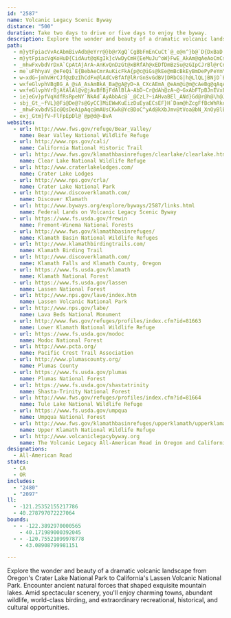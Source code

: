 ```yaml
---
id: "2587"
name: Volcanic Legacy Scenic Byway
distance: "500"
duration: Take two days to drive or five days to enjoy the byway.
description: Explore the wonder and beauty of a dramatic volcanic landscape from Oregon's Crater Lake National Park to California's Lassen Volcanic National Park. Encounter ancient natural forces that shaped exquisite mountain lakes. Amid spectacular scenery, you'll enjoy charming towns, abundant wildlife, world-class birding, and extraordinary recreational, historical, and cultural opportunities.
path:
  - m}ytFpiacVvAcAbmBivAdb@eYrr@}b@rXgQ`CgBbFmEnCuCt`@_e@n^}b@`D{DxBaD|FaLbg@_kA|W_g@fcAmiBtAaDjAyEd@gClp@aaGdB{LtOcw@|YcxAr@sBbAwBdAuAbAw@~As@fBe@lCMnBPlV`Gt@FtB?lAQpDoAh@_@z@_At[wb@bBoCTm@XqA^wBTwM\aDbG{Uh@sEHyCXk[yh@fDaEUmC_AoSaJsAgAqCqDk@e@aKsE{JcGmDyAiDm@cAB_B\gBFiCS}HuBwAm@yXyNy`As`@w@W{BGeALmSlFgLfHc@^sAdBgDzH_QbNqGjJ{BxAyBZgDDcCs@sCg@eAHcAPcBx@cAjAeAz@}B~@y@DkAEgDoAsCy@qH}AiCJwGrAqDRkNGoK_@{AFoAX_HpCeObEkQrCuGn@qB]uAg@iEmDk@S}CWaCDwKrCiAr@k@l@}B~F}B`Cy@d@_@Lw@DiFYoDDwB^i@ZoDdDsO`QyCrCiH~EwDr@wBLgSs@oB_@uSsMoNqImFqCsEmBoKaDgIeBcEk@oSgB_B_@gAk@y@u@e@w@cCmIy@yAy@s@yAm@kFw@kNo@iAe@yAyA_AeCOkCBcp@GsYu@eDw@eBu@_AsD_Do@{@c@_A_A{CmK_a@W_CBwANyAtAiEb@qBLyBGsAQ{@Wk@q@k@o@Mg@CqKhAo@?c@Oo@a@_@e@Yu@U}A{C|A{EtAwWjE}ExA{CXcFD
  - m}ytFpiacVgKoHuD{CidAut@qKgIk]cVwDyCmH{EeMuJu^oW}FwE_AkAm@qAeAoCmCsQ_@uEi@{Ei@_H_@uGe@sQIuF@aGFsGj@oT|Ec~A?uDK_CYsB_AuEuO_p@gB{Gi@mDQ_GV{El@_Ex@{BhByCxTkV~o@}t@fEqIxAyFz@iFb@_FH{I[uG]yCwAoHa`AcmEkQi`AwAoIa@mDMuFTsL~HmpBK}t@m@mnBHmHVoCx@_ElAaDn@eAzCyChEmDnByDl@{ATeATgBHqD?{C
  - _mhwFxvbdVrDxA`CpAtAjArA~AnKvQnDzGt@xBRfAh@xEDfDmBzSu@zGIpCJrBl@rCn@xAhAtAhBhAl@NfOjCpE`AbMjFdD`CrBjCbAlB|E|MdCdElAlAxExDls@~h@fM`JfB`BfUbXtAz@rDdBrAfAzC~DfBlA|@|@n@`Aj@xApBtKn@pCdA`CfBzBtA~@vBx@dNvEtwAtg@rBdA|CtBbElElCbEnChGfC`IzNlh@h@lCTpBZnKVzCvKli@rAxD~Nd[x@fDbBzQx@dF~@bE|@jCxGzObFtKr^dy@tAvC|AdCx@bAhC~BbEbD`UpPxDxBpIlBrErAxBxAlBxBt@lAvCzI~BjJzId[lEhKj`@d{@rB|FrC|K~ArFlB`DdLzLxB`DfAdChErL~AxBrBzApFlB~@n@rIpIdB|@nqAx[fBx@pIfGrBpA|B`ArBd@xBRfBDnCKtB[x^gLfC_@jAChC\N{Af@y@fCcApRgFjAs@fA_BzE{Op@mBz@uAzGeIr@yA\eBDmAEgBwAaIAmCVeIC{BOmCk@gEqCoM[cCByAh@wEm@_HEsAAeB^oJGaCOmCU}Ac@mB_IcVqDmHaHoMyBaDiByAgDyAmt@{OwCaAa@e@u@yAyAqDcA{AkE_DeB_B{AmBuGiJi@i@iBuAwAg@kAIgEDeBg@s@i@e@{@i@yA_AsD}@gAoAYmFLwGYsBl@cDxCs@d@oAFcDa@aEt@yAa@e@a@Uk@Mw@BaAZy@^e@vAqA~B}A^i@lAsBxAeDh@s@hB}AbFkDrEaGni@gw@`BcBfAo@lCa@z@FbDr@xBAvAQrBk@^U^e@X_AtAsI|EaHhBoD\yADiAImB_@mBmCuHO_BFgBhJ}Z\_AhEsBx@gAb@_DT_AfD{ExD}B|@YnA{@~FgGpBmAvBc@pNG~BMlAWnQaGlHkDrPoKhCcDrBwD~@eAlCmB`ImEz@m@pBmCrAaD~Aq@r@e@dGuA|@q@lCsAvAgA`@e@r@kBrD{N|Hof@XeAlAmCnDeFhJgLvAcCtAqC`AmApAy@dAQxRSxALdDbAtE`Ar@@j@[\_AC_CYa@mBy@{@wBe@aCKgBLeBZ_BVw@n@y@vBg@`@_@r@kAp@{BpAeCxB}E^kBRgDEmFDyCJs@Xm@RUbDaBvJeDbCmAhAgAz@uCtDyQDaAEy@wA}B_@oAK}@DiANs@xAeFr@eB^s@bBeBtAmBl@{ATqA^_CHeBhBkPfBcSf@kEh@cG|@yG^wAhFqOzBmFt@a@rIyCzGi@lBs@lCGnDJzEhAxCDzIgCjAJfAx@tIlMpBfC~FnEz@Jx@KfCmA`AYt@Df@Ph@`@rApBnBzA|OfFhB~@dBjBh@Zx@J`GJz@RjJ`GhA~AX~@`@rCR^r@r@lBjAtArAb@x@xAfEt@fA|EdCxAf@`EP~@Pt@d@bAnAXr@^fDr@pCRrATlFNtJNjBh@xAd@^lAl@t@jAN`@|@zGp@rDFjA?tB]jF\rDf@~BVf@x@x@fBdA`BZvAIdAHj@d@Vr@NhBHlFUjOPdFYnSv@hD?|BDb@lDnQTbBD`BOr@Yd@yF~GcAzBO~@OjEk@|DcB`FuHrPcAlAs@d@aAXiAPeAEaAQ_By@yAeB_AsCSyBD{@TkAlByCHg@bBcQDyCKyBi@sDGaAF}@ZsAb@eAvEiIZ}@Ny@Cs@Ki@_@y@e@]s@M_ALk@XgAxAc@dA[~Ac@nHi@`CoA~BaKhOqDrKe@`@qD|AyAz@_BxAoBlCYp@O|@o@`JMf@Q^i@Zo@?y@g@}@wAYUoAe@oAKwEd@i@j@UfAFjBlAzGKtEBp@`@vAbCvEX~AHbBZvBv@vBhArAbDJ`@Rl@p@Tl@\nBdEzLn@lENxELp@h@x@jBd@\TBNGt@[^e@EwEiB]@[`@?p@NXxB~@`Ar@p@jC?fBOdAiB`GyBfG}@r@uAVwBQsAP{BtB{@xCg@tEIdCNdAhChLb@fE^jBZj@t@z@Zb@h@f@XVr@l@f@Rr@R\Hf@H`@Bx@@|@HjBLXAXG\MVK`@GfACp@UTIXGr@Kz@QPGRIRMf@c@NIp@YnAk@bBs@NEXCP?PBNJHDHJNNJVDTBN@L?TANANG\EJIPU`@[`@U`@GVCVAT@TBTDNHPNVRVdAdAPRRVFZ?LCNEPGJGBQFg@HQFIFEBMJKJGPITAVCV?f@DdAARA^CVK`@{AhESn@Mh@CVC^A\@d@DXBTFRHRVh@RXvBlC`@h@P\HZFZBZB\Af@Cb@Kf@G\Sb@UZmArAa@`@UPSHSDO@M?s@GM?QDMHIHIJGPCP?NDZDL`@n@p@`@h@Tb@PTHPBP@XAZGj@QRK\QVGV?J@LDHDJJHJJRDTBb@?LAXE|@GjAEd@G^K^S^QXi@r@QZMXGVSbAGr@AdAP|EDhA?FNz@Pd@^|@N\J`@Lt@@VAz@@j@Pr@`@nAFPNXPRVP`AbALNNZRf@PVLLH?VAHEDGN[DUBUHc@Rs@JSNSJIJIDCr@]NQJUCm@O_@OK[@q@n@q@`Ae@RyBa@i@k@Cs@Re@^MhAZn@GX_@v@{A^]d@QdARj@n@`@`Dj@~@d@Zp@P~C_@f@Rl@p@jD~AtA`@xGbBdBFhATn@C^QlCsCrEyBXg@NeAEw@IYo@s@aBSuDGk@^Wf@u@xEc@T_@MMMEq@ToBp@cCn@eATSh@MxA?z@Yh@YLQLIJC`AK`D?nBaAlB_@rGuH`CsETWrB{@r@?~B|@nCBpBWrCgAvCL~@Gt@SvC_Bn@@HG^ATD`@NLJBFDT@PE^GLa@`ACHq@xAuAnCMfAHjArBbEj@~BCx@m@dBMtC_@xB?v@Xl@n@j@lE~B|Dz@l@XZr@Gn@]n@y@fAmDxE_A~@yBdAgEz@y@^}@v@oAtBm@n@yDnBoAd@yCj@WL]j@Md@Ar@JfAhBfDhBj@NLr@~@n@rA\\`@XzEz@`@AlBsA~DCZGREZQ^KLGXGlCWpCk@jCSt@Kv@Cx@Af@Bh@Hz@Tf@Nd@LX@RANCzDkBbCuAbAmA~@kBRSdA]vAM`ALZh@jCbBr@Td@IlCBxAX^`@Xj@Pv@LtATdAR`@l@j@n@XhAJp@EfBa@n@c@|@y@rCmE~BgBlAq@dC{@dA?nIfBr@@x@?zAa@pAKnEH~AEnDw@rJoEvGqBrTuHxA?x@Xj@`@pAdBh@f@f@Vv@JhBMrCw@rKaH~Ck@tAD^JvEjCr@RtALtKaDlBy@z@q@jE{FhBsC~BgCr@e@vGyBxCeBnDuC|A}@h@QrAMtIx@xCEvFuAn@@dJ~AdBLfGBjKWdE?zDVbCXhCl@jFxCtAVfBWnEqBx@Cr@LnGtDdAdArGlIdOdPbDbDpHfDpE`@~Cj@zIxD|E^rB^lA^t@b@rBbBTVRZN\\bAv@]b@MVId@KbHgA~BQ|AFhAVzBjAhBn@rHVdBVh@R~@z@rAxCnBdBpAjB`@|A^|@zElFtBj@xAQfCy@~@?r@JnCzAlDrDXPt@T|Cd@|B|@xAhAnA\jBS\Qj@k@p@mBxAcLBqAIuAi@kAs@s@_A]q@GwERs@Sw@g@g@q@]s@[{BJ_K`@uBdBkDNaAC}@u@_CcA{@o@MmEUm@O_BiBsAgC{AiLeBsGGs@C_An@{DBsCW_AsDiIa@}AGaBJaEMqAUq@sAuBwCeCyCkBmH}Cy@k@iAgA}AkBsEaImA_Cg@yAWaBYmE[cBmB{F_@mCO_CC_CNmDbCwQ?sCKuAc@}AoBaEy@aC_@cD?uBd@mFZmAr@_BzH{MhCaDlDwC`JgG~MaInR}LbDqD`JuQ`F}InBmBvH_GnKcJrCwB`IyCxPoHxFmB`Y{KxC_A`LaCjJqCxFeDvSeO|CgD|AkCdAkCvHuSn@cC`[smBx@qEn@gCbA{B~@yCxN_a@xQkf@hBgExAmClCeDlGuGhAeBh@{@~@eClFoObBeDnBgC`DaCbDeBdAYfC]xAIbC@n^tE`AJtB\jARvBd@~GnAh[xHx\rGvBRbBSh@QjAeAl@iA`LiXhCeFpAiA`ReMbDsCxAoBbBwCrCmGjE}IjAwBdBiC`CmCpJqH|FsFlBsBpEcGdAmB~Ni]`HgQt@oCRkAF{AhB}}AUeEcDcSUoCz@azAAyEOsA_@qBeIsWyEiPc@_EByBdAoOxL}{A@kBu@{NmC}n@mHqjB?uEZeFxNcjAXeFG_Dk@uDy@yCe@qAsCgG_AmDy@iGMgE?eBNeCZiDf@_Dn@gCbCyHdAaHXaHKsD}BaRyAaKsAiG_@cAuAiCmCwDmAgAmBqAuBs@}YgHcDaAgB_AcHsEkLaJuM{IeKmHwAcA
  - me`uFhhyaV_@eFeQi`E{BebAeCmrAuKicFkA{p@c@iGs@kEe@mBcBkEyBmDePyPeYmYmFcGyBwDmFoNyAaCcByBoBgB{D_CyBy@gHqAuBm@}EuBqD}BqC{BuDgEmCeEkCuFw@qByeA_gDyCsGiBiCoGkH_GsJkFcMq@sCm@yDIaBAuDNoCx@qEt@_Cx@_BbAyAjAmAfDsBfCs@xAo@dAgAl@gAj@}BFwCWqBe@{A}@wA_@_@sFeD}A_B}AwBu@eBy@eCoFkUsAeDaDaD{MaKyAmBcAqCk@mDwCsc@Y{Ao@cBsAuByBqBi@mAa@qBCaBbA}NB}AWcE_@cC_@sAs@{Ai@}@wEcFw@sA}@kCm@mDKmCDsHE{CIeAi@qB_@o@e@e@mAw@{GoA}@c@u@o@k@cAe@eBM{ADgBVsA^cAh@y@~CaCx@kAXu@^qCOmCYuAk@yAwDkIgHuMy@gB}@yC[yA}DwXuGqb@iAcG}AmGkEiMoRqf@eX}p@uA_Cqp@ez@gAeBmAgCuT_k@uEmM{AsD_CiEoQgV}B{BiCsBkIoEaI_EcDyB}D{DyB}CwAgCwBsFiBaHw@{E{Hyj@oBdD_Qp`@cBhEcApDy@fEkDr[m@fHSzIDnWKpBY|Bi@hC[tBOpBCrBZnHAlBYfD_@~A_@pAo@hA}AbBsE~CsSzLwE`DqA`BgAjBcAxDwHnk@OrDNzDNpAvArGZbCDdBE~CsAtKIvCLtChAhKNxC?pDMhC[|BgInd@cB`IiBdGaHnRmB~DmKjRmCdE}DzEcW|XoAjCaAfDUtBIlCB|B^`GNtHo@|_AOtHi@rHst@f{Fu@fIWnE_FbiAiAtG_AxCs@~AiB`D_BlBsAlAkIrFcCvBcAlAsD`GkQj\}BzD}BxC_v@`u@cChCaCbDmAtBaCxF{^hkAmBxEcCpD}JpJwD~DaGrH_ErHmOj\uClF}E`HmDdEwVl[gFhIcEfJmIhTsUxk@}DrI{JbQ}EnJkvA~eDkg@~jAsWdn@mBlEsCrEyEhFsB|Ak~@vk@qsC|hBqG`FcCdCiElFmCfEsZ|l@iC`EqA|AyjAboA_NlNk[pUiEfEsFdHwErF_a@za@agAdaAcChDuZvj@yd@|bA{m@liAgEdHkrAhsBiBtDcBxEuBfIeOnq@qBfJeCfOcB~Nc@dFwIzqAy@xFoBtJa@lCQxCEdDTlC\zB|HnXrEhOhAfChApBvC~DzBtBvTzNhClBfBjBhCnExAxDnNdd@d@dB^bCJpBBfDmJdnAaBvWyU|eHa@lHc@zDaArF{RpeAwWhxAoDpQqDlTy@`Gs@nHu@tKsDto@o@rGsA`HsEhSe@jBmAlDgCzEoB`CqF|Fw@fAw@pBm@fCeBbO]xAiAnC_AvAeBfBiOtKqCjC}A~BeArBiItTyAtCiAjBaCnC_BxAw~@fm@gAfAgCdD}QpX_D~DuDtCw]hUuAbBu@zAW`AwEzVi@lBy@dBoAxAmAz@e_@tSw@|@q@fAi@jBOfAErBHlBJx@b@vAvAzBtAdA`EnBxAb@dC`@vDJdSaBvEf@rA@nBU|Cq@bC[bEQnQ^vGdB|@F~EQbOx@fKM|AMxEcAfBG|ALnBh@rBnAt@v@`BlCj@xA^`BZxCFrBIxCs@zE{Nn}@cAlImFnk@?@
  - w~xdG~jmhVHrCJf@zDzIhCdFx@lAdCvBfAf@lRrGnSvGdBV|DRbCG|h@LlQLjBNjD`BhGnElAh@|@LpA?jCYpA?x@J|Ah@hDjCn@rA\dBJrBI`CEb@e@bBeJ`Ri@vA[xAoH~y@kA`HDpApAbEFhBaAtMqAtGSrCNlAR\h@Zp@BzD}@fUaHn@Dj@Zb@n@b@rAfWgQ~BoBx@kAn@eBb@_B^iDHwFDoRT{DRgBr@yDj@kBv@aBtBeDhBmBfAu@nB_ArCw@jJ_BdBe@lB{@`EsDvIaJ|HyIbEuDlCgBxBk@vCElCZrIpBrALbEAlBWdBa@fBs@bXiSlAkAdByB|AmDd@gBvFqZh@yEb@aJ^{D~@mDjNwZpDaHdB_CjBeBpAy@lDyAbCe@rBShQaAnCq@`Ae@nBuAbTuSrDeExDuF~CmGjD_KfDwKp@_FFoESqC_AgGoBaLWgDIgCT_Fj@eDz@cDh@sAhDqFtAcDVcANeBRqFTyD^mCn@yB|BqEnK{MbB{CvCgItAiFvO_i@jFsLbHaHdH{DpL{DpJgJrF}BhMgAdEQvWgDnK{BjQaEt^sHrDyA`DqBtBaDlAeCbDaFbBmBtAmApDsBlBk@hIsAjo@uGpEsBxB}Apa@k[vCmBbv@kc@dLaHxA_BnAsBbRq]jb@}|@rAgDn@_CXoBNkCF_DCgb@DqaAHsBr@uEp@_CfBeD~@eAdAy@vCyAtxBwu@dOaFhXgIzGy@~C@lKOt~CWKp`@I`vADnBZjAvh@rtAh@tAT`BAnxASjdBRjjA?x[Ib[^`Gr@xDnBhF|DrE`JxFjExBfC^fBDfFWvCs@hHiCtEq@hJa@~Bc@jEkBd_@wUtl@{^hGeDfGs@rR~@vM~@lCl@~Al@jDdD`A~A`AnBnA~CxAlEhBnEhPnT`IxLbGzGlDxCfFfDnBx@|ExAvGpAvOtDdF|@hCFvBKlE{@fl@}TlFeBdFkAv_@mFvV_DlGSvF?z}AX`OaA`~@sItBGvBFrC\|ZtEpGV~d@OfFDxBPjCd@bp@pRnKzBhJd@tFEpJo@xQyBhQyBfDy@hDqBjQwSfBmAn@Yp@SfBOnhBoGrDPnB^vCl@pGlBxRrErFdA|ALtBGpAWfI{ChBYxBCbAJ~EjBjD~AvB`@dCD|Gq@lEKlCZ~A`@bFxBlT|K|BxA|F~FbCxCvDtGxAlD~@vCfDhMtN`l@nEnOlC`HrCrFjItMvEfFrJhHrM~FpFfBtE~@xMp@ng@DpD`@tOjEbBZnADxAMxB}@x@y@xA{BqJqCmBu@oA}@eAmAcAaBe@wAcAcEOwBDcJ|@aWZ}Fl@wCd@oAbBeD`KuKxByC~nAgqB~FoIrDqE~NoPru@i|@zN_P~KyM~a@ee@xFuGpC{DhCyEbhDukHzGoNlEaIxBoC|@q@~@e@lDy@~AEjUb@nEk@lHqB~N{EjNcJpDwCfHoHzN_NzEaGrGuJvDgFlJuNvFgHlEeF~SeWdDaF`K}SnCeFxCiFbDqE|EaGzEoEjO{QxH_JfBcBdNaKbUcSxB}BrBeC|@sAdAyB`F}MdDaHpXea@|AgBrBkB|EkBfHgAbCQfIx@xCJlFKhBMpCg@`E}@~CyAvHgFfHgErEgD|FoIbAqApAmAtByAtJ_FpNcFbUgLbKqD~CcCna@wd@rz@gmAhFaIxAyCp@_CPmAb@{EhAk]hDc{@LkCVoCl@gDtAgF|Peh@dBsDbBeChCmBfAm@~f@uSbHiDjCkB`RgO`J}Hrp@aj@lbCkrBtOgM`j@ge@nB_CrDoGpg@ipAtO}`@rE{JrCqEhCwDvAeB|CkDhF{EjEyCjSiKnLyGvBeBvPkRr@c@iAwKXmAd@_@T@dFbA~Bn@t@D~KfD|D~@vDd@hDPlE@hCKlFm@fGsAbU{GnSaHfCm@vB]dDGvEFlnArFfCD~BR`Dd@fEdApEtBtAx@vC`CzmArnAnn@ln@vHxGzIhG`JdFjEtBnMdFfuJlxCxCrAfBfA`bCdnBpMzJ|EtChDdB`ZtLbh@bSppAlh@~LxEfFfArCPfKL|Dj@pDfAnClA|EjD
  - wxfeGlvphVBgBG_A_@sA_AsAmBkA_Ba@gA@yD~A_CXcAEmA_@eAm@i@m@cAeBg@qAqAgE_BsHuA{D}AsBs@q@cCsA_Ci@mRwCcA[eAk@sBgBgBeCuByF}IwXaAcFKwBImDNuDb@kDt@mCd@mAvDgHr@qDN{BDgB[qEYgAgBeFK{@JsF\_AbEmH^{BBwBu@ua@C_ESqEuAuCgB_Du@{DDgDn@_Cb@}@~AuA|Bq@hDYfCa@dAWbBaAh@y@Xq@TgANyCe@_EsAmGcA{D[{B]wHHuIYuIo@iKEyBTeHUaIo@uFwAgGe@sDMyAOsKKcCu@wDgByHoB_NUwFIqHDeAb@gBj@kAnA_AlB_Cb@qBlDsT^eAt@mArCeChBm@|@E~@D~A^x@d@lAlArDbHt@dAv@f@dA\x@JrBKh@YlFeE|BiCd@kBxA{ORaA^_Ar@qAp@s@`Ag@xDiAh@i@^o@^gARaAFeACgCMkAcBaH}@uCKcAIaI[_C}AuDS_AEgABgBTwAr@yAbAy@dA_@hASjIs@zKkAnC_AxBaBvAkBrAaDdByIr@yAhAgAh@YbE_ArD_@pIeB`KuAfCs@hAs@z@}@x@mArBsFdAmBlAy@r@M~@Ez@Np@^tA~Ab@xAh@rDt@jDpDfIxCfE~@d@vBd@xAIj@Sx@{@h@eAXkALqACwBg@wBqAsDYgBC_CTaPVsBp@eBvC{Ax@KrB~@|ExGb@j@f@^|OhGz@Ll@EhBi@h@c@v@iArAeEn@wAt@{@hDeD|BgBt@_@bEaAxBkAbBmBf@cA^iAd@eCRmEXiQTaJNmAr@mCr@kAdB_BhBg@pB@p@Jr@X~@l@x@dAhArC\lBDbBEnCq@~JBtD^fErBrGfE`LxAxEl@xC`@pEf@jOF`FOhCi@~Ek@zMs@rEwBlKOlABfCf@rDv@lBbAvAxAz@tAlAb@j@r@rBz@zFVl@t@jAlA|@jKrErAz@Z?~@kAvC{EbW__@xA_Br@g@dBk@rBGv@LfN~D~EbBbHnBnAl@l@z@Tl@ZnB\zDN`EMrCSvBgCxVg@fDUp@sBdCcErBmEzA_D`BqBdCe@jASjAInCRzCfAdCv@hA|CtCNj@bB~@xC`A~FxAtBXrBJxB?rCWpFoAnDOb@M|D_D~FaB`EmCvB_C~DuFh@i@lAo@vBShEOrFgAbDErDLvAGhC{@bF_DlB_@nADtA`@tB|Ap@z@n@lBh@vDtAvPp@fGRfAx@dC|A~BxZlYhAnBn@`B`@nCF|CI`Ai@~Co@~AoA~AaGhDcWnMqHlFkJfJ{K~H_CfC}@xA}@xB{@pAy@t@qIlA_Bp@g@^w@pAg@tA_@jCAxBZhCZhAfAfBv@r@zBx@lH`BlDh@rCBlEo@x@WxBoAjAcAhGmIvAoAlBeAbCe@jBEfKH|CTdCdA`CrBdAtAzFfKpE~DlFtDlJjFjIrDzC^`AVtAbAf@bAZrAH~BIrAs@xBsGnI}@~AiBtEu@jDm@tEoDpa@]nEBjCLjAf@rBrAnCh@xANxB?x@Ep@_@xAg@~@eDtC}@vAYt@UbAKzAGtH[pC]`Ac@x@w@|@cAl@sErAwUzHiTzFsD~AmCdBmIfGu@P{ALsDY
  - wxfeGlvphVrBjAtAlAl@v@jAvBfBjFdAlBlA~AbD~Cr@dAh@zA~@~GxAbFTpBJnEVxBrA~CnArAbDlCn@lAZbAVdAJzAV`KLfA^dAdA`Bj@d@n@\vErArAn@zA|AbAfBr@lB^pBd@`GXdAl@fA~AlAbAd@n@Jz@?jDW|DeA~Ao@~AeAzJaIfBeBjBgEfAsAx@]xAMzA^f@Xp@~@\|@RnAHvA]|IDbB|BdObAlIhA~B~B~CfDhFx@p@dAVf@?fAWx@m@\q@XeANoAH}FTgDx@yExC_LpAcDt@uArBmC~ByB`GsCpImDxBk@jADlA^lErCvG`DlBDnBm@|A}Ah@_AxAsEhA{BhAgBbDsCrBy@lWgH~A_Ab@a@n@iAdAoG`AwBzIqH`B_@zAHtAVnAFhACfAWdBy@~A_BhAqBb@mAj@{CRmEEuPHyEt@cIx@yD~@eC|HiNr@~@bBfAhBbAt@Bb@[\sD^eBrAoBn@e@hAc@rGoAlBN~Dt@jG|Ax@n@xA`Cx@~@xAl@rBVr@W~A_Al@q@p@}ApA_Hj@_F?{@UeAs@mAcEgEsBcByA}Bg@UqBGSYiBeGYuAHw@\YPANFjAxC\Xn@DTKZm@JyBXs@r@]zAON]By@Sk@UGYBcAh@cCR[m@C[H]\_@jAy@N[L_@I_Ac@e@_@@cAVu@BgC}@_Bs@Uy@F]\g@dKgErCmDjA_AlPkCjDBpDXvCx@dAr@|DxD
  - ie}eGv}pfVqXdfRsRpeNY`NkAd`AyAbbAc@`_@CzL?~iAHvaBEl_ANd}Gd@r@h@\h@JvCq@zCKn`@pDnvAvNfF~@zMlAtKlBha@fFbHv@lFJjFk@nDeAvBy@jLiGzH}CrJaD`JuBtHoAbFm@fHk@hDMpEGvIJ`Mf@jHr@nLrBxHjBpFfB|IlDfErBhQ`KttAvy@vIxDlE~A`GnAjs@~JjBd@fBdAr@n@xArBl@rA^pAXxATjCTvFl@~CdAvCrAfBnBtAdM|DpB`AvL`Ix@r@x@vAXz@hAfFh@dB`BjC~ChDt@~AnArDn@pAbAlAb@Xn@XfBVdSrAxDCzNs@fCb@lFnCxAJj@E|Ag@zM_H`DgA|Gq@nBB`CZ
  - sbj_Gt_~fVL}@Fi@De@?s@GyCC]MiEWwKuEizDuEyaECsEF}H`Dam@hZcgFfBcWhRkdCTmIEkCOuC_Dkc@yOw`Ca@oDg@yCa@wAm@uBa@gA[s@m@oA_EuG_@u@cAiCy@iCg@_C]kB]iDKaBIsA?{`@DaDKgI?O@oDCyPAoNCaHDsPFwPF{MB}G^kbABkI@yEB_J@m@?m@DoIBiHBiGBiFDmGHkMDaJDuHDcJFeLfE{aIMe\S{OK}TrAa_ET_c@lA}mF|HaLxBsClDgDdGaF`C_CfT{VhjBwuBnf@mk@nSkUvBsCbEeH~A{BdOaQdFxJrU@?v{AB|`@J~\?lBgAj_@GlIDfH~@v^HfsEHvyAIrHfER~AArBQrTgDjQ}@vHMjDBhNl@nI`AvGbAdPhEjHl@vEAvFYrFq@bDy@xC[fACdAD|A^vCpAzBl@pCXlCa@bYqIjBUtHc@bRHpLlBlCJdA@tIa@jOF|AVvG`BhBJ~@KxAe@bTuHbCm@rBUhCClBF`[fDnFF`DS~AYtF{A~GcC~EaArFg@tGwA`Cs@hOgLnF}EdBqBpByArAa@`ZkDtABdGx@pBLbOj@fItA`Gp@nNLpALzC|@vDnBxBp@hA@hAIxEsAvBBhC|@nPtGrA\xBH`HUnL_BrCg@`CeA`FkDhAe@vGMxCSxNyDhSmChHyBnCe@rBK~Y[hNj@~@?zAW|Am@vAgAdAkAbAsBZeAb@{B^cDNmCRgA~CsG~@sAf@e@n@YxAKlAb@dBxAdAf@a@`EGhBVlUd@dCbA|An@`@r@RjOlDzI~BhQrGjPfHlARlE?bCL~QxEhC^`ZfAlBY~Am@zIeHr@UjBClA^bDxCzAr@vK|ArG?dI`AdC|@fJtFbBr@|QnGbNpG`D`AtDp@vA@`HaBhAMnDD~HkDx@s@fH{Jt@sA|@yBbEuOb@_Aj@s@v@e@z@WdAAzDVt@C`ASjLsGz@eA|DcGt@q@hAg@x@E|@JjLlChCFxC[pHeB|h@{E|BEfI`@r@Gx@]~SeUzE}D~G{E|AyAfKqP|Tk\xAyApKmJlDqDnCsDdEkGhAqApOsJ`V{LlBsA~EyEbBoAtYoNnCkCfCyDt@eCZcC^yCXqAbAmCvA{BhZw`@h@qAX{A?mC}AoS|@a@n@}@
  - _mhwFxvbdVSIc@QsDeAipAqc@mAUsCKwk@YcBDoC^yAd@kXbJmv@tVoa@bN_XnOyBlBmBbCcCvE{@pCg@rBwY|}AoQpy@_BtGuHzW_Vv{@{CzLcLf`@mA~CsCfF}eAn|AkCzCsAhAoAz@wDxAgz@zNm]rHo^nEsMjBoh@rJ}HbAsCTeDh@uCdAmDdBkXhP{DdCkGnFiCpBaDrAeE~@gDFcTAwuC}@eCPgC^wFlBuKxGyT~Nwb@hb@oG`IwGhKoErI_HbPyBrDoA`BaE~DkcAh}@id@ja@aKjLch@rt@yHhKyDdEa]jW_kBrtAe_B|kAcExCiCfBqHfFyHlEeD~AuCpCqHdEUJoJ|E}InEkDfBa@P{DhBoCpAaCjAiJtEaBx@kJxEsIhE}@f@kAd@aJnCg\~Iq}Axc@{gD~`Asj@tOiWzHke@nMeEhBaCfByCnDsB~DyAdE_A`Fc@lFo@l]_@lKo@xCc@jAyDvHyBdCgB~@}A^o@@oFUcB_@mBaA_C}BoAyBg@sA[mAc@aDOkCYgI{Bgi@]oLEoA[{IMwD?Y@[B_@Hs@Lo@Ps@Na@^m@d@q@lAsAd@m@^y@L]Jg@He@Do@?u@Cm@Gg@SmAoBoIg@}FQ{AIa@IWQi@q@_A}@cAqAuAm@i@WOaA[c@EsA@iIR_ALmBp@{PtIcFfFaC~AsDbAmDXiBd@kBfAeFfEkMxFiEbBuExAoEt@so@zF_C`@_CdAaC~AeDzCsnAlnAwB`BmB~@sCp@oAFwBGyUsCoW{DyJ}@iEs@iSmCaHs@}T_Dsv@wJqLqAms@uJcEe@{BDgCl@mExBgInFyBjAeC~@kDf@_CAoBYkT_IkCk@qBAqIp@gCCmi@iDeQw@yJ\sHh@_n@pDeDTsCn@uBz@kJlGmBxAu@x@s@fAwEzJoAhBu@r@gCtAeA\oPfHcTnJaFdDcCrBcDtDiCjDeQ~YiMnS_GbHiJrIiBdC{BtEuG`ReOxd@sDbOaNnq@gExRgCbKwClKw`@zmAet@hyBeIbWgEfL{Kj]mE|LYjBuA|QcAxCmB~C_AfAgMlHwErDiAfAgAxA{ArCmFhMqFtMwAbE{CtMaD~USzCPtQz@t`@N|LEzBo@rDw@~BmGbMu@hBSz@OdAKtDH~JCdBUfB_@~AcAtCo@jA_AfAw\nXmt@rm@gEtCgFlCeEjAkHxAaV`Eq^zG}C~@sWzOcBlAgDfBiTtMsDlCmDdDaGlHoBxCiBfDiCdG_CnG}kBncG}EhPiA`Gs@dGOtF_@lzBDnNUrg@aElkC[xY^pHfI`dAvDxh@|I~hA`Fzp@~Cj`@lBhW`@bH`EdeBtGhyCdAhb@bD~{AlDtwAvB~aAzAjk@bCljABbFx@nWxBv~@DdFh@pPnAzj@BfEfF`vBn@p\~Azr@HrGYdZKjGUfE]rCs@rDaAbDm@vAsDhHmE`IwBxCsDdDgWnP_Az@iA|AsAtCy@rDoAhKsDz`@}Eze@sCbZmArIiB`HeM`a@yDfIwC~E{@fB}@dDUzAO~BCnDH|BfBvSJjDnAzq@EbE[|Co@fC{A~CmFjJs@~Au@~C_@~CMfDWvM?xFh@lEdAjDr@xAzG|J`AvBr@tCh@rGb@`Ht@xGpGfa@rIrr@HxEO`D_@zC_AzC}BxE{GtLcDlGuC~GsAhE_Njh@aA`F{Gxb@y@lEmBlHeBzEeBpDqBlDsgAv_Bi@jA_AbDi@bDOfBCxArBr~AR`Ib@xD`@xB|@pDdAnCjBjD~ExHj@tAn@dDLhB?xBe@fEm@|De@rAsAzBiAv@aHzBiHlFsAj@sBpAqDfBm{FjiCsDzB}F`Fk^p`@wIzIoKzJaJfJcVbX_a@zb@cCdDsGbLoLn[mBpDuC|DaDvCyD`CcO~F_IfEqIzGsV|UqFzE}BbBkDrBkEfBmD~@cHx@qBJof@T{k@H_Ff@wCx@eC`AmEpCsBnBqA|AyD`GgDnEuCrCmBpAcD`BeDjAeEp@wFT_AEmBOwCi@sEaB}As@wLmHeAe@wEmAaIScELwD~@wB~@mKvGKRe@XqB|@kAh@}@j@c@d@KVGPGTGf@Eb@Ab@AN{AHcAIi@U}F_FcAYiAPy@f@eG~GmBnCe@dAkCfJeAKiB\_MlEsEtAiEl@kFJeCMwDm@{DqAiGaDoF_BqEk@}BGgCFmHj@u@EqCe@iCyAmAgA_AsAiAaCq@eCcKgx@[}AiB}G}Pcj@iCqFuBwCmBwBsBgBgGaEwg@w[sDeBsAk@w\{JuqAq]sCaA_BcAsAoAgB_C_G{LwCaF_DsE{FmGkHmGqm@eg@cj@{d@e\qV{CeCaC{B_PyQyl@cs@{GsHqVeZiBmCo@yAu@{Bm@sCuNqcB_A_HsAyFoAsDoAuC}B_E{i@qw@yCsEuAyC_AsCmAoGYyE?gF\mFtA{LNsBLmEMyfAImNKuC]yD_AmJoB}O}B{ScAmGmBiHk@_BsCyFmEiGmm@wh@iNqMgEmFee@ix@{F_JsFgHmD{D_o@mo@_GqFyNmOoFkFaHcFwFgCaDkAoUsGkDm@eE_@{D@cFn@s~Bfl@cGnAmFd@gDDkgAs@qFWcDa@{EgAeRmIgo@c[u[sPmAy@oBcBmByBsC_FoA_DyAyFc@{CeAcNaIgnAcBiUoAe]wEseADidAHe\EiGYwGc@oE_BeIaBiFqA{CiAqBsC{DcCkCcCqBuRyLkDeCiBsByAwBs@{AcAgC{N}g@uCoIuIiSePm^gWql@wWul@oF{McCgIiAuEeJyf@o@kCcAiCeCwEm`@wo@_i@_}@}AkE}@yEmHg`Ai@yCu@_C}AsCcBqBcDsBgOgIgBs@mBg@cCQiBDiCd@_Bj@{D`CsJtGgCvBg[vSqHrEwH`EqGvCgJhD_MfEyEvBoLzHqGnDsHpC_P`DsC~@oClBeHpGmFfDcDtAaD~@_Ev@uDNgSJ{CPeEj@qBf@cIrCmZxLwOjFcDj@_g@lEiBd@cCdAwFdDiCz@uBRgA?uCa@sC}Ay`Ayu@_vAwgAe^sY}l@_e@wsCc|Be_@mY}F}EwZiVwAqAoBsAgCuAyCkA{PkEeKmBgDy@gGuBiFkCe_@uTcScLk~@yi@kMgHcg@kZoBeAyDyBeFsCoCeA{G_E}IiFcJoFwG}DqDuBeFyCgC{AiCyAmEkC{IeFwIiFwIgFeCyAcBeA_CuAeDoBaJmFgJsFgJqF_HaEaJoFwIgFiDqBgB_AoAk@cC_AaA]sAk@_B{@gJqFiJsFyCiBqAu@aJmFcCgBqG_F_C}AoAu@kJsFcJoFwIgFwBkBuEmC_JmFiJsFqJwFmJuFwD{BmJwFiJqFcJoFgJsFsIcFeJoFsIeFA?cDoBeJoF_EaC}IkFaHaEqJyFoJwFmEkC}IiFqEwCqJeG}H{EYQqAu@e@Ug@Qy@K}@?kEj@[?eF@iA?oHBA}B?S?qE@}B?u@GWIUEIACCCCAEEEAIC_@?Y@]@_D@{HAiFFI?GECCCMAI?eBA_C?wBAaC?kA@eDAwA?gF?cBAWEk@Ik@Om@Qi@MU_@q@QQm@o@IGg@]e@YgB_A{@]wAm@kC_AaBe@aBa@}Ci@eAKw@AsBBiBRgCb@yFlAqABy@I{@Qw@[s@c@o@g@YYq@y@i@{@a@kA[cAcAqD{@wBuAsCaBcCwAkBkCsBsDcC[UqEyCiDyBeD{BmFmDcEiCqCgBoAo@cJ{EoB}AoCkBoEqCUKmAk@_C}@cJaD{Ae@mAa@YGi@SkEuAuC}@m@UwAm@uAm@a@Qu@]iAk@
  - exj_Gtm}fV~FlFpEpDl@`@p@d@~BvA
websites:
  - url: http://www.fws.gov/refuge/Bear_Valley/
    name: Bear Valley National Wildlife Refuge
  - url: http://www.nps.gov/cali/
    name: California National Historic Trail
  - url: http://www.fws.gov/klamathbasinrefuges/clearlake/clearlake.html
    name: Clear Lake National Wildlife Refuge
  - url: http://www.craterlakelodges.com/
    name: Crater Lake Lodges
  - url: http://www.nps.gov/crla/
    name: Crater Lake National Park
  - url: http://www.discoverklamath.com/
    name: Discover Klamath
  - url: http://www.byways.org/explore/byways/2587/links.html
    name: Federal Lands on Volcanic Legacy Scenic Byway
  - url: https://www.fs.usda.gov/frewin
    name: Fremont-Winema National Forests
  - url: http://www.fws.gov/klamathbasinrefuges/
    name: Klamath Basin National Wildlife Refuges
  - url: http://www.klamathbirdingtrails.com/
    name: Klamath Birding Trail
  - url: http://www.discoverklamath.com/
    name: Klamath Falls and Klamath County, Oregon
  - url: https://www.fs.usda.gov/klamath
    name: Klamath National Forest
  - url: https://www.fs.usda.gov/lassen
    name: Lassen National Forest
  - url: http://www.nps.gov/lavo/index.htm
    name: Lassen Volcanic National Park
  - url: http://www.nps.gov/labe/
    name: Lava Beds National Monument
  - url: http://www.fws.gov/refuges/profiles/index.cfm?id=81663
    name: Lower Klamath National Wildlife Refuge
  - url: https://www.fs.usda.gov/modoc
    name: Modoc National Forest
  - url: http://www.pcta.org/
    name: Pacific Crest Trail Association
  - url: http://www.plumascounty.org/
    name: Plumas County
  - url: https://www.fs.usda.gov/plumas
    name: Plumas National Forest
  - url: https://www.fs.usda.gov/shastatrinity
    name: Shasta-Trinity National Forest
  - url: http://www.fws.gov/refuges/profiles/index.cfm?id=81664
    name: Tule Lake National Wildlife Refuge
  - url: https://www.fs.usda.gov/umpqua
    name: Umpqua National Forest
  - url: http://www.fws.gov/klamathbasinrefuges/upperklamath/upperklamath.html
    name: Upper Klamath National Wildlife Refuge
  - url: http://www.volcaniclegacybyway.org
    name: The Volcanic Legacy All-American Road in Oregon and California
designations:
  - All-American Road
states:
  - CA
  - OR
includes:
  - "2480"
  - "2097"
ll:
  - -121.25352155217786
  - 40.278797072227064
bounds:
  - - -122.3892970000565
    - 40.171989000392045
  - - -120.75521099978778
    - 43.08908799981151

---
```


Explore the wonder and beauty of a dramatic volcanic landscape from Oregon's Crater Lake National Park to California's Lassen Volcanic National Park. Encounter ancient natural forces that shaped exquisite mountain lakes. Amid spectacular scenery, you'll enjoy charming towns, abundant wildlife, world-class birding, and extraordinary recreational, historical, and cultural opportunities.
